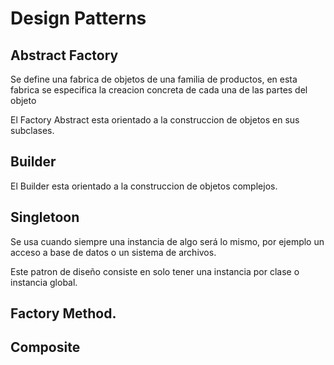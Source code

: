 # Design Patterns

## Abstract Factory

Se define una fabrica de objetos de una familia de productos, en esta fabrica se especifica la creacion concreta de cada una de las partes del objeto

El Factory Abstract esta orientado a la construccion de objetos en sus subclases.

## Builder

El Builder esta orientado a la construccion de objetos complejos.

## Singletoon

Se usa cuando siempre una instancia de algo será lo mismo, por ejemplo un acceso a base de datos o un sistema de archivos.

Este patron de diseño consiste en solo tener una instancia por clase o instancia global.

## Factory Method.

## Composite